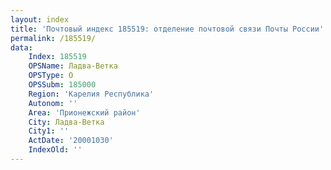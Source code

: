 ```yaml
---
layout: index
title: 'Почтовый индекс 185519: отделение почтовой связи Почты России'
permalink: /185519/
data:
    Index: 185519
    OPSName: Ладва-Ветка
    OPSType: О
    OPSSubm: 185000
    Region: 'Карелия Республика'
    Autonom: ''
    Area: 'Прионежский район'
    City: Ладва-Ветка
    City1: ''
    ActDate: '20001030'
    IndexOld: ''
---
```

